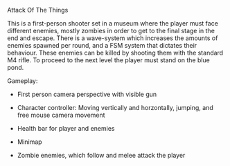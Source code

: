 Attack Of The Things

This is a first-person shooter set in a museum where the player must face different enemies, mostly zombies in order to get to the final stage in the end and escape. There is a wave-system which increases the amounts of enemies spawned per round, and a FSM system that dictates their behaviour. These enemies can be killed by shooting them with the standard M4 rifle. To proceed to the next level the player must stand on the blue pond.

Gameplay:

- First person camera perspective with visible gun

- Character controller: Moving vertically and horzontally, jumping, and free mouse camera movement

- Health bar for player and enemies

- Minimap

- Zombie enemies, which follow and melee attack the player 
